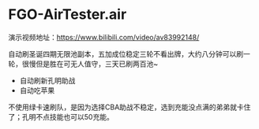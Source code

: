 # FGO-AirTester.air

演示视频地址：<https://www.bilibili.com/video/av83992148/>

自动刷圣诞四期无限池副本，五加成位稳定三轮不看出牌，大约八分钟可以刷一轮，很慢但是胜在可无人值守，三天已刷两百池~

- 自动刷新孔明助战
- 自动吃苹果

不使用绿卡速刷队，是因为选择CBA助战不稳定，选到充能没点满的弟弟就卡住了；孔明不点技能也可以50充能。
